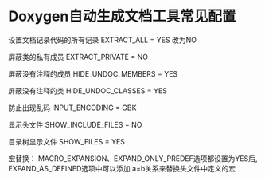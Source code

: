 # Doxygen自动生成文档工具常见配置 #

设置文档记录代码的所有记录   EXTRACT_ALL = YES   改为NO

屏蔽类的私有成员             EXTRACT_PRIVATE  = NO

屏蔽没有注释的成员           HIDE_UNDOC_MEMBERS     = YES

屏蔽没有注释的类             HIDE_UNDOC_CLASSES     = YES

防止出现乱码            INPUT_ENCODING         = GBK

显示头文件 SHOW_INCLUDE_FILES     = NO

目录树显示文件 SHOW_FILES     = YES

宏替换： MACRO_EXPANSION、EXPAND_ONLY_PREDEF选项都设置为YES后, EXPAND_AS_DEFINED选项中可以添加 a=b关系来替换头文件中定义的宏